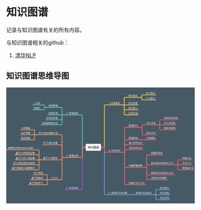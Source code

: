 # 知识图谱

记录与知识图谱有关的所有内容。

与知识图谱相关的github：

1. [清华NLP](https://github.com/thunlp)

## 知识图谱思维导图

![1](./KB.mindnode/QuickLook/Preview.jpg)

